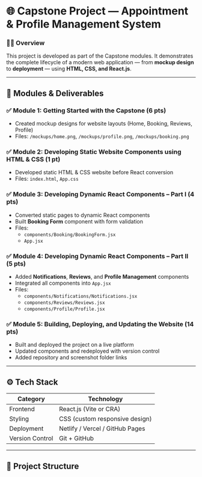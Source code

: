 # 🌐 Capstone Project — Appointment & Profile Management System

### 👩‍💻 Overview
This project is developed as part of the Capstone modules. It demonstrates the complete lifecycle of a modern web application — from **mockup design** to **deployment** — using **HTML, CSS, and React.js**.

---

## 📘 Modules & Deliverables

### ✅ Module 1: Getting Started with the Capstone (6 pts)
- Created mockup designs for website layouts (Home, Booking, Reviews, Profile)
- Files: `/mockups/home.png`, `/mockups/profile.png`, `/mockups/booking.png`

### ✅ Module 2: Developing Static Website Components using HTML & CSS (1 pt)
- Developed static HTML & CSS website before React conversion  
- Files: `index.html`, `App.css`

### ✅ Module 3: Developing Dynamic React Components – Part I (4 pts)
- Converted static pages to dynamic React components  
- Built **Booking Form** component with form validation  
- Files:  
  - `components/Booking/BookingForm.jsx`  
  - `App.jsx`

### ✅ Module 4: Developing Dynamic React Components – Part II (5 pts)
- Added **Notifications**, **Reviews**, and **Profile Management** components  
- Integrated all components into `App.jsx`  
- Files:  
  - `components/Notifications/Notifications.jsx`  
  - `components/Reviews/Reviews.jsx`  
  - `components/Profile/Profile.jsx`

### ✅ Module 5: Building, Deploying, and Updating the Website (14 pts)
- Built and deployed the project on a live platform  
- Updated components and redeployed with version control  
- Added repository and screenshot folder links  

---

## ⚙️ Tech Stack
| Category | Technology |
|-----------|-------------|
| Frontend | React.js (Vite or CRA) |
| Styling | CSS (custom responsive design) |
| Deployment | Netlify / Vercel / GitHub Pages |
| Version Control | Git + GitHub |

---

## 🧩 Project Structure

